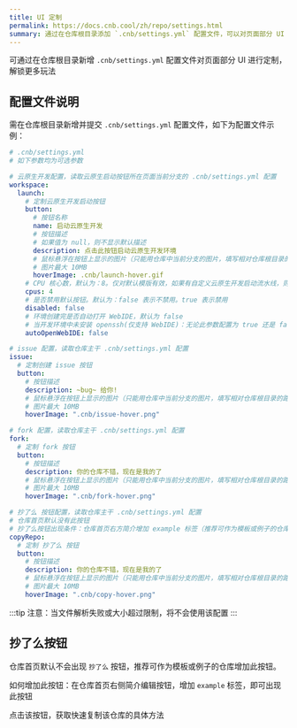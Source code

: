 ```yaml
---
title: UI 定制
permalink: https://docs.cnb.cool/zh/repo/settings.html
summary: 通过在仓库根目录添加 `.cnb/settings.yml` 配置文件，可以对页面部分 UI 进行定制，包括定制云原生开发启动按钮、创建 issue 按钮、fork 按钮及“抄了么”按钮的描述和图片等，且各参数多数为可选，配置解析失败或文件过大则不生效，“抄了么”按钮需在仓库简介加 `example` 标签才会显示 。
---
```


可通过在仓库根目录新增 `.cnb/settings.yml` 配置文件对页面部分 UI 进行定制，解锁更多玩法

## 配置文件说明

需在仓库根目录新增并提交 `.cnb/settings.yml` 配置文件，如下为配置文件示例：

```yaml
# .cnb/settings.yml
# 如下参数均为可选参数

# 云原生开发配置，读取云原生启动按钮所在页面当前分支的 .cnb/settings.yml 配置
workspace:
  launch:
    # 定制云原生开发启动按钮
    button:
      # 按钮名称
      name: 启动云原生开发
      # 按钮描述
      # 如果值为 null，则不显示默认描述
      description: 点击此按钮启动云原生开发环境
      # 鼠标悬浮在按钮上显示的图片（只能用仓库中当前分支的图片，填写相对仓库根目录的路径，如 .cnb/launch-hover.gif）
      # 图片最大 10MB
      hoverImage: .cnb/launch-hover.gif
    # CPU 核心数，默认为：8。仅对默认模版有效，如果有自定义云原生开发启动流水线，则此配置无效
    cpus: 4
    # 是否禁用默认按钮。默认为：false 表示不禁用。true 表示禁用
    disabled: false
    # 环境创建完是否自动打开 WebIDE，默认为 false
    # 当开发环境中未安装 openssh(仅支持 WebIDE)：无论此参数配置为 true 还是 false，环境创建完都将自动打开 WebIDE
    autoOpenWebIDE: false

# issue 配置，读取仓库主干 .cnb/settings.yml 配置
issue:
  # 定制创建 issue 按钮
  button:
    # 按钮描述
    description: ~bug~ 给你!
    # 鼠标悬浮在按钮上显示的图片（只能用仓库中当前分支的图片，填写相对仓库根目录的路径，如 .cnb/issue-hover.png）
    # 图片最大 10MB
    hoverImage: ".cnb/issue-hover.png"

# fork 配置，读取仓库主干 .cnb/settings.yml 配置
fork:
  # 定制 fork 按钮
  button:
    # 按钮描述
    description: 你的仓库不错，现在是我的了
    # 鼠标悬浮在按钮上显示的图片（只能用仓库中当前分支的图片，填写相对仓库根目录的路径，如 .cnb/fork-hover.png）
    # 图片最大 10MB
    hoverImage: ".cnb/fork-hover.png"

# 抄了么 按钮配置，读取仓库主干 .cnb/settings.yml 配置
# 仓库首页默认没有此按钮
# 抄了么按钮出现条件：仓库首页右方简介增加 example 标签（推荐可作为模板或例子的仓库增加此按钮）
copyRepo:
  # 定制 抄了么 按钮
  button:
    # 按钮描述
    description: 你的仓库不错，现在是我的了
    # 鼠标悬浮在按钮上显示的图片（只能用仓库中当前分支的图片，填写相对仓库根目录的路径，如 .cnb/copy-hover.png）
    # 图片最大 10MB
    hoverImage: ".cnb/copy-hover.png"
```

:::tip
注意：当文件解析失败或大小超过限制，将不会使用该配置
:::

## 抄了么按钮

仓库首页默认不会出现 `抄了么` 按钮，推荐可作为模板或例子的仓库增加此按钮。

如何增加此按钮：在仓库首页右侧简介编辑按钮，增加 `example` 标签，即可出现此按钮

点击该按钮，获取快速复制该仓库的具体方法
